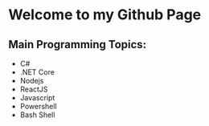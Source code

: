 # Welcome to my Github Page

## Main Programming Topics:

* C#
* .NET Core
* Nodejs
* ReactJS
* Javascript
* Powershell
* Bash Shell
